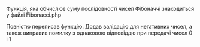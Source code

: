 Функція, яка обчислює суму послідовності чисел Фібоначчі знаходиться у файлі Fibonacci.php

Повністю переписав функцію. Додав валідацію для негативних чисел, а також виправив помилку з однаковою відповіддю при передачі чисел 0 і 1